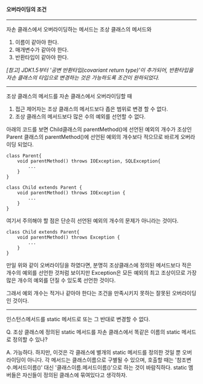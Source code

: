 #### 오버라이딩의 조건
---
자손 클래스에서 오버라이딩하는 메서드는 조상 클래스의 메서드와
1. 이름이 같아야 한다.
2. 매개변수가 같아야 한다.
3. 반환타입이 같아야 한다.

*[참고] JDK1.5부터 '공변 반환타입(covariant return type)'이 추가되어, 반환타입을 자손 클래스의 타입으로 변경하는 것은 가능하도록 조건이 완하되었다.*

---
조상 클래스의 메서드를 자손 클래스에서 오버라이딩할 때
1. 접근 제어자는 조상 클래스의 메서드보다 좁은 범위로 변경 할 수 없다.
2. 조상 클래스의 메서드보다 많은 수의 예외를 선언할 수 없다.


아래의 코드를 보면 Child클래스의 parentMethod()에 선언된 예외의 개수가 조상인 Parent 클래스의 parentMethod()에 선언된 예외의 개수보다 적으므로 바르게 오버라이딩 되었다.
```
class Parent{
	void parentMethod() throws IOException, SQLException{
		...
	}
}

class Child extends Parent {
	void parentMethod() throws IOException {
		...
	}
}
```

여기서 주의해야 할 점은 단순히 선언된 예외의 개수의 문제가 아니라는 것이다.
```
class Child extends Parent{
	void parentMethod() throws Exception {
		...
	}
}
```

만일 위와 같이 오버라이딩을 하였다면, 분명히 조상클래스에 정의된 메서드보다 적은 개수의 예외를 선언한 것처럼 보이지만 Exception은 모든 예외의 최고 조상이므로 가장 많은 개수의 예외를 던질 수 있도록 선언한 것이다.

 그래서 예외 개수는 적거나 같아야 한다는 조건을 만족시키지 못하는 잘못된 오버라이딩인 것이다.

---

인스턴스메서드를 static 메서드로 또는 그 반대로 변경할 수 없다.

Q. 조상 클래스에 정의된 static 메서드를 자손 클래스에서 똑같은 이름의 static 메서드로 정의할 수 있나?

A. 가능하다. 하지만, 이것은 각 클래스에 별개의 static 메서드를 정의한 것일 뿐 오버라이딩이 아니다. 각 메서드는 클래스이름으로 구별될 수 있으며, 호출할 때는 '참조변수.메서드이름()' 대신 '클래스이름.메서드이름()'으로 하는 것이 바람직하다. static 멤버들은 자신들이 정의된 클래스에 묶여있다고 생각하자.